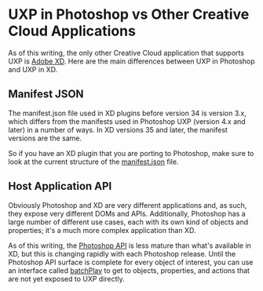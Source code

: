 # UXP in Photoshop vs Other Creative Cloud Applications

As of this writing, the only other Creative Cloud application that supports UXP is [Adobe XD](https://adobexdplatform.com). Here are the main differences between UXP in Photoshop and UXP in XD.

## Manifest JSON
The manifest.json file used in XD plugins before version 34 is version 3.x, which differs from the manifests used in Photoshop UXP (version 4.x and later) in a number of ways. In XD versions 35 and later, the manifest versions are the same.

So if you have an XD plugin that you are porting to Photoshop, make sure to look at the current structure of the [manifest.json](../uxp-development/uxp-manifest.md) file.

## Host Application API
Obviously Photoshop and XD are very different applications and, as such, they expose very different DOMs and APIs. Additionally, Photoshop has a large number of different use cases, each with its own kind of objects and properties; it's a much more complex application than XD.

As of this writing, the [Photoshop API](../guides/index.md) is less mature than what's available in XD, but this is changing rapidly with each Photoshop release. Until the Photoshop API surface is complete for every object of interest, you can use an interface called [batchPlay](../guides/batchplay.md) to get to objects, properties, and actions that are not yet exposed to UXP directly.